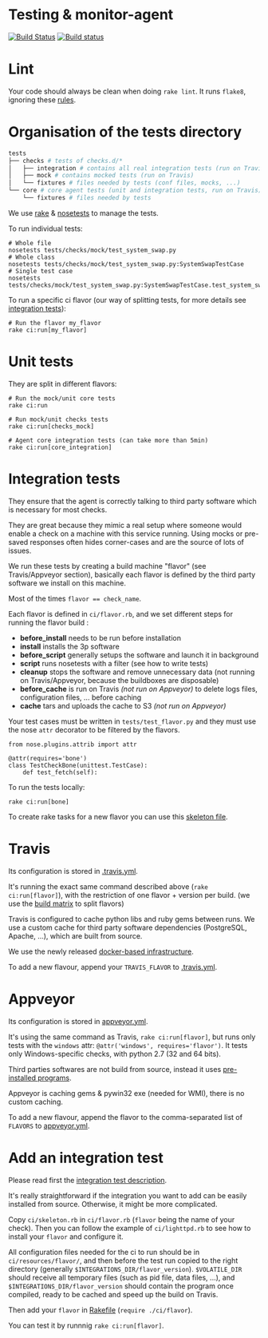Testing & monitor-agent
==================

[![Build Status](https://travis-ci.org/Datamonitor/monitor-agent.svg)](https://travis-ci.org/Datamonitor/monitor-agent) [![Build status](https://ci.appveyor.com/api/projects/status/y7v5la94393mi5lc?svg=true)](https://ci.appveyor.com/project/Datamonitor/monitor-agent)

# Lint

Your code should always be clean when doing `rake lint`. It runs `flake8`, ignoring these [rules](../tox.ini).


# Organisation of the tests directory

```bash
tests
├── checks # tests of checks.d/*
│   ├── integration # contains all real integration tests (run on Travis/Appveyor)
│   ├── mock # contains mocked tests (run on Travis)
│   └── fixtures # files needed by tests (conf files, mocks, ...)
└── core # core agent tests (unit and integration tests, run on Travis)
    └── fixtures # files needed by tests
```

We use [rake](http://docs.seattlerb.org/rake/) & [nosetests](https://nose.readthedocs.org/en/latest/) to manage the tests.

To run individual tests:
```
# Whole file
nosetests tests/checks/mock/test_system_swap.py
# Whole class
nosetests tests/checks/mock/test_system_swap.py:SystemSwapTestCase
# Single test case
nosetests tests/checks/mock/test_system_swap.py:SystemSwapTestCase.test_system_swap
```

To run a specific ci flavor (our way of splitting tests, for more details see [integration tests](#integration-tests)):
```
# Run the flavor my_flavor
rake ci:run[my_flavor]
```

# Unit tests

They are split in different flavors:
```
# Run the mock/unit core tests
rake ci:run

# Run mock/unit checks tests
rake ci:run[checks_mock]

# Agent core integration tests (can take more than 5min)
rake ci:run[core_integration]
```


# Integration tests

They ensure that the agent is correctly talking to third party software which is necessary for most checks.

They are great because they mimic a real setup where someone would enable a check on a machine with this service running. Using mocks or pre-saved responses often hides corner-cases and are the source of lots of issues.

We run these tests by creating a build machine "flavor" (see Travis/Appveyor section), basically each flavor is defined by the third party software we install on this machine.

Most of the times `flavor == check_name`.

Each flavor is defined in `ci/flavor.rb`, and we set different steps for running the flavor build :

* **before_install** needs to be run before installation
* **install** installs the 3p software
* **before_script** generally setups the software and launch it in background
* **script** runs nosetests with a filter (see how to write tests)
* **cleanup** stops the software and remove unnecessary data (not running on Travis/Appveyor, because the buildboxes are disposable)
* **before_cache** is run on Travis _(not run on Appveyor)_ to delete logs files, configuration files, ... before caching
* **cache** tars and uploads the cache to S3 _(not run on Appveyor)_

Your test cases must be written in `tests/test_flavor.py` and they must use the nose `attr` decorator to be filtered by the flavors.

```
from nose.plugins.attrib import attr

@attr(requires='bone')
class TestCheckBone(unittest.TestCase):
    def test_fetch(self):
```

To run the tests locally:
```
rake ci:run[bone]
```

To create rake tasks for a new flavor you can use this [skeleton file](../ci/skeleton.rb).


# Travis

Its configuration is stored in [.travis.yml](../.travis.yml).

It's running the exact same command described above (`rake ci:run[flavor]`), with the restriction of one flavor + version per build. (we use the [build matrix](http://docs.travis-ci.com/user/customizing-the-build/#Build-Matrix) to split flavors)

Travis is configured to cache python libs and ruby gems between runs. We use a custom cache for third party software dependencies (PostgreSQL, Apache, ...), which are built from source.

We use the newly released [docker-based infrastructure](http://blog.travis-ci.com/2014-12-17-faster-builds-with-container-based-infrastructure/).

To add a new flavour, append your `TRAVIS_FLAVOR` to [.travis.yml](../.travis.yml).


# Appveyor

Its configuration is stored in [appveyor.yml](../appveyor.yml).

It's using the same command as Travis, `rake ci:run[flavor]`, but runs only tests with the `windows` attr: `@attr('windows', requires='flavor')`. It tests only Windows-specific checks, with python 2.7 (32 and 64 bits).

Third parties softwares are not build from source, instead it uses [pre-installed programs](http://www.appveyor.com/docs/installed-software#services-and-databases).

Appveyor is caching gems & pywin32 exe (needed for WMI), there is no custom caching.

To add a new flavour, append the flavor to the comma-separated list of `FLAVORS` to [appveyor.yml](../appveyor.yml).


# Add an integration test

Please read first the [integration test description](#integration-tests).

It's really straightforward if the integration you want to add can be easily installed from source. Otherwise, it might be more complicated.

Copy `ci/skeleton.rb` in `ci/flavor.rb` (`flavor` being the name of your check). Then you can follow the example of `ci/lighttpd.rb` to see how to install your `flavor` and configure it.

All configuration files needed for the ci to run should be in `ci/resources/flavor/`, and then before the test run copied to the right directory (generally `$INTEGRATIONS_DIR/flavor_version`). `$VOLATILE_DIR` should receive all temporary files (such as pid file, data files, ...), and `$INTEGRATIONS_DIR/flavor_version` should contain the program once compiled, ready to be cached and speed up the build on Travis.

Then add your `flavor` in [Rakefile](../Rakefile) (`require ./ci/flavor`).

You can test it by runnnig `rake ci:run[flavor]`.
